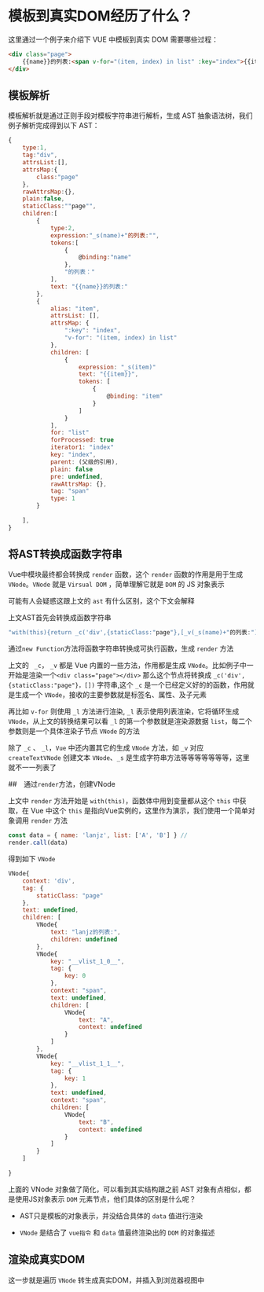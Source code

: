 # 模板到真实DOM经历了什么？

这里通过一个例子来介绍下 VUE 中模板到真实 DOM 需要哪些过程：

```html
<div class="page">
	{{name}}的列表:<span v-for="(item, index) in list" :key="index">{{item}}</span>
</div>
```

## 模板解析

模板解析就是通过正则手段对模板字符串进行解析，生成 AST 抽象语法树，我们例子解析完成得到以下 AST：
  
```javascript
{
	type:1,
	tag:"div",
	attrsList:[],
	attrsMap:{
		class:"page"
	},
	rawAttrsMap:{},
	plain:false,
	staticClass:""page"",
	children:[
		{
			type:2,
			expression:"_s(name)+"的列表:"",
			tokens:[
				{
					@binding:"name"
				},
				"的列表："
			],
			text: "{{name}}的列表:"
		},
		{
			alias: "item",
			attrsList: [],
			attrsMap: {
				":key": "index",
				"v-for": "(item, index) in list"
			},
			children: [
				{
					expression: "_s(item)"
					text: "{{item}}",
					tokens: [
						{
							@binding: "item"
						}
					]
				}
			],
			for: "list"
			forProcessed: true
			iterator1: "index"
			key: "index",
			parent: (父级的引用),
			plain: false
			pre: undefined,
			rawAttrsMap: {},
			tag: "span"
			type: 1
		}
	
	],
}
```

## 将AST转换成函数字符串

Vue中模块最终都会转换成 `render` 函数，这个 `render` 函数的作用是用于生成`VNode`。`VNode` 就是 `Virsual DOM` ，简单理解它就是 `DOM` 的 JS 对象表示

可能有人会疑惑这跟上文的 `ast` 有什么区别，这个下文会解释

上文AST首先会转换成函数字符串

```js
"with(this){return _c('div',{staticClass:"page"},[_v(_s(name)+"的列表:"),_l((list),function(item,index){return _c('span',{key:index},[_v(_s(item))])})],2)}"
```

通过`new Function`方法将函数字符串转换成可执行函数，生成 `render` 方法

上文的 ` _c`， `_v` 都是 Vue 内置的一些方法，作用都是生成 `VNode`。比如例子中一开始是渲染一个`<div class="page"></div>` 那么这个节点将转换成 `_c('div',{staticClass:"page"}，[])` 字符串,这个 `_c` 是一个已经定义好的的函数，作用就是生成一个 `VNode`，接收的主要参数就是标签名、属性、及子元素

再比如 `v-for` 则使用 `_l` 方法进行渲染, `_l` 表示使用列表渲染，它将循环生成 `VNode`，从上文的转换结果可以看 `_l` 的第一个参数就是渲染源数据 `list`，每二个参数则是一个具体渲染子节点 `VNode` 的方法
  
除了 `_c` 、 `_l`，`Vue` 中还内置其它的生成 `VNode` 方法，如 `_v` 对应 `createTextVNode` 创建文本 `VNode`、`_s` 是生成字符串方法等等等等等等等，这里就不一一列表了
  
##　通过`render`方法，创建VNode

上文中 `render` 方法开始是 `with(this)`，函数体中用到变量都从这个 `this` 中获取，在 Vue 中这个 `this` 是指向Vue实例的，这里作为演示，我们使用一个简单对象调用 `render` 方法

```javascript
const data = { name: 'lanjz', list: ['A', 'B'] } //
render.call(data)
```

得到如下 `VNode`

```javascript
VNode{
	context: 'div',
	tag: {
		staticClass: "page"
	},
	text: undefined,
	children: [
		VNode{
			text: "lanjz的列表:",
			children: undefined
		},
		VNode{
			key: "__vlist_1_0__",
			tag: {
				key: 0
			},
			context: "span",
			text: undefined,
			children: [
				VNode{
					text: "A",
					context: undefined
				}
			]
		},
		VNode{
			key: "__vlist_1_1__",
			tag: {
				key: 1
			},
			text: undefined,
			context: "span",
			children: [
				VNode{
					text: "B",
					context: undefined
				}
			]
		}
	]
	
}

```  

上面的 VNode 对象做了简化，可以看到其实结构跟之前 AST 对象有点相似，都是使用JS对象表示 `DOM` 元素节点，他们具体的区别是什么呢？

- AST只是模板的对象表示，并没结合具体的 `data` 值进行渲染

- `VNode` 是结合了 `vue指令` 和 `data` 值最终渲染出的 `DOM` 的对象描述

## 渲染成真实DOM

这一步就是遍历 `VNode` 转生成真实DOM，并插入到浏览器视图中


  
  
  
  
  
  
  


